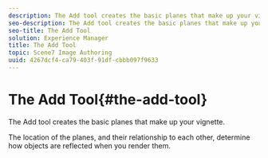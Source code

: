 ```yaml
---
description: The Add tool creates the basic planes that make up your vignette.
seo-description: The Add tool creates the basic planes that make up your vignette.
seo-title: The Add Tool
solution: Experience Manager
title: The Add Tool
topic: Scene7 Image Authoring
uuid: 4267dcf4-ca79-403f-91df-cbbb097f9633
---
```


# The Add Tool{#the-add-tool}

The Add tool creates the basic planes that make up your vignette.

The location of the planes, and their relationship to each other, determine how objects are reflected when you render them. 

